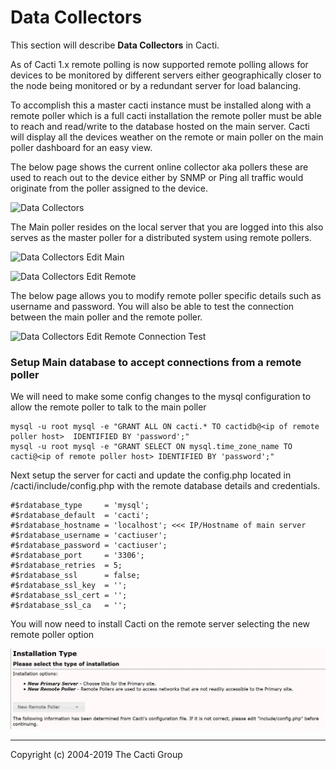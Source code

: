 # Data Collectors

This section will describe **Data Collectors** in Cacti.

As of Cacti 1.x remote polling is now supported remote polling allows for devices 
to be monitored by different servers either geographically closer to the node 
being monitored or by a redundant server for load balancing.

To accomplish this a master cacti instance must be installed along with a remote 
poller which is a full cacti installation the remote poller must be able to 
reach and read/write to the database hosted on the main server. Cacti will 
display all the devices weather on the remote or main poller on the main poller
dashboard for an easy view.

The below page shows the current online collector aka pollers these are used 
to reach out to the device either by SNMP or Ping all traffic would originate 
from the poller assigned to the device.

![Data Collectors](images/data-collectors.png)

The Main poller resides on the local server that you are logged into this also
serves as the master poller for a distributed system using remote pollers.

![Data Collectors Edit Main](images/data-collectors-edit-main.png)

![Data Collectors Edit Remote](images/data-collectors-edit-remote1.png)

The below page allows you to modify remote poller specific details such as 
username and password. You will also be able to test the connection between 
the main poller and the remote poller.

![Data Collectors Edit Remote Connection Test](images/data-collectors-edit-remote2.png)

### Setup Main database to accept connections from a remote poller

We will need to make some config changes to the mysql configuration to allow 
the remote poller to talk to the main poller

```console
mysql -u root mysql -e "GRANT ALL ON cacti.* TO cactidb@<ip of remote poller host>  IDENTIFIED BY 'password';"
mysql -u root mysql -e "GRANT SELECT ON mysql.time_zone_name TO cacti@<ip of remote poller host> IDENTIFIED BY 'password';"
```

Next setup the server for cacti and update the config.php located in 
/cacti/include/config.php with the remote database details and credentials.

```console
#$rdatabase_type     = 'mysql';
#$rdatabase_default  = 'cacti';
#$rdatabase_hostname = 'localhost'; <<< IP/Hostname of main server
#$rdatabase_username = 'cactiuser';
#$rdatabase_password = 'cactiuser';
#$rdatabase_port     = '3306';
#$rdatabase_retries  = 5;
#$rdatabase_ssl      = false;
#$rdatabase_ssl_key  = '';
#$rdatabase_ssl_cert = '';
#$rdatabase_ssl_ca   = '';
```

You will now need to install Cacti on the remote server selecting the new remote 
poller option

![remote poller setup](images/cacti_remote_poller_setup.JPG)

---
Copyright (c) 2004-2019 The Cacti Group
